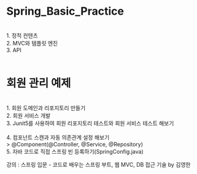 # Spring_Basic_Practice
<br/>
1. 정적 컨텐츠<br/>
2. MVC와 템플릿 엔진 <br/>
3. API<br/>
<br/>

# 회원 관리 예제
<br/>
1. 회원 도메인과 리포지토리 만들기<br/>
2. 회원 서비스 개발<br/>
3. Junit5를 사용하여 회원 리포지토리 테스트와 회원 서비스 테스트 해보기<br/>
<br/>
4. 컴포넌트 스캔과 자동 의존관계 설정 해보기<br/>
>  @Component(@Controller, @Service, @Repository)<br/>
5. 자바 코드로 직접 스프링 빈 등록하기(SpringConfig.java)<br/>

강의 : 스프링 입문 - 코드로 배우는 스프링 부트, 웹 MVC, DB 접근 기술 by 김영한
